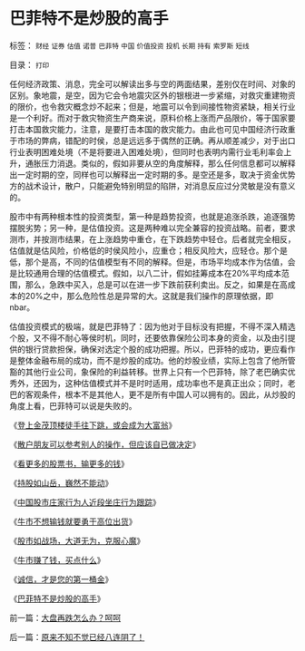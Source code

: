# 巴菲特不是炒股的高手

标签： `财经` `证券` `估值` `诺普` `巴菲特` `中国` `价值投资` `投机` `长期` `持有` `索罗斯` `短线` 

目录： `打印`

任何经济政策、消息，完全可以解读出多与空的两面结果，差别仅在时间、对象的区别。象地震，是空，因为它会令地震灾区外的银根进一步紧缩，对救灾重建物资的限价，也令救灾概念炒不起来；但是，地震可以令到间接性物资紧缺，相关行业是一个利好。而对于救灾物资生产商来说，原料价格上涨而产品限价，等于国家要打击本国救灾能力，注意，是要打击本国的救灾能力。由此也可见中国经济行政重于市场的弊病，错配的时侯，总是远远多于偶然的正确。再从顺差减少，对于出口行业表明困难处境（不是将要进入困难处境），但同时也表明内需行业毛利率会上升，通胀压力消退。类似的，假如非要从空的角度解释，那么任何信息都可以解释出一定时期的空，同样也可以解释出一定时期的多。是空还是多，取决于资金优势方的战术设计，散户，只能避免特别明显的陷阱，对消息反应过分灵敏是没有意义的。



股市中有两种根本性的投资类型，第一种是趋势投资，也就是追涨杀跌，追逐强势摆脱劣势；另一种，是估值投资。这是两种难以完全兼容的投资战略。前者，要求测市，并按测市结果，在上涨趋势中重仓，在下跌趋势中轻仓。后者就完全相反，估值就是估风险，价格低的时侯风险小，应重仓；相反风险大，应轻仓。那个是低，那个是高，不同的估值模型有不同的解释。但是，市场平均成本作为估值，会是比较通用合理的估值模式。假如，以八二计，假如挂筹成本在20%平均成本范围，那么，急跌中买入，总是可以在进一步下跌前获利卖出。反之，如果是在高成本的20%之中，那么危险性总是异常的大。这就是我们操作的原理依据，即nbar。



估值投资模式的极端，就是巴菲特了：因为他对于目标没有把握，不得不深入精选个股，又不得不耐心等侯时机，同时，还要依靠保险公司本身的资金，以及由引提供的银行贷款担保，确保对选定个股的成功把握。所以，巴菲特的成功，更应看作是整体金融布局的成功，而不是炒股的成功。他的炒股业绩，实际上包含了他所管豁的其他行业公司，象保险的利益转移。世界上只有一个巴菲特，除了老巴确实优秀外，还因为，这种估值模式并不是时时适用，成功率也不是真正出众；同时，老巴的客观条件，根本不是其他人，更不是所有中国人可以拥有的。因此，从炒股的角度上看，巴菲特可以说是失败的。

《[登上金茂顶楼徒手往下跳，或会成为大富翁](../../../2007/9/6/登上金茂顶楼徒手往下跳，或会成为大富翁，绝不骗您.md)》

《[散户朋友可以参考别人的操作，但应该自已做决定](../../../2007/9/6/散户朋友可以参考别人的操作，但应该自已做决定.md)》

《[看更多的股票书，输更多的钱](../../../2007/8/31/看更多的股票书，输更多的钱.md)》

《[持股如山岳，巍然不能动](../../../2007/8/30/持股如山岳，巍然不能动.md)》

《[中国股市庄家行为人近段坐庄行为跟踪](../../../2007/9/16/中国股市庄家行为人近段坐庄行为跟踪.md)》

《[牛市不想输钱就要勇于高位出货](../../../2007/10/23/牛市不想输钱就要勇于高位出货.md)》

《[股市如战场，大道无为，克服心魔](../../../2007/10/27/股市如战场，克服心魔.md)》

《[牛市赚了钱，买点什么](../../../2007/9/23/有钱，给自已，给家庭买点保险.md)》

《[诚信，才是您的第一桶金](../../../2008/6/19/诚信，才是您的第一桶金.md)》

《[巴菲特不是炒股的高手](../../../2008/6/12/巴菲特不是炒股的高手.md)》





前一篇：[大盘再跌怎么办？呵呵](../../../2008/6/11/大盘再跌怎么办？呵呵.md)

后一篇：[原来不知不觉已经八连阴了！](../../../2008/6/13/原来不知不觉已经八连阴了！.md)